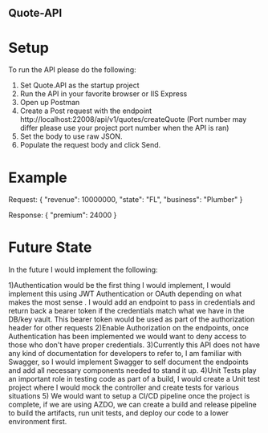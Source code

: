 ## Quote-API


# Setup

To run the API please do the following:

1) Set Quote.API as the startup project
2) Run the API in your favorite browser or IIS Express 
3) Open up Postman
4) Create a Post request with the endpoint http://localhost:22008/api/v1/quotes/createQuote (Port number may differ please use your project port number when the API is ran)
5) Set the body to use raw JSON.
6) Populate the request body and click Send.

# Example
Request:
{
    "revenue": 10000000,
    "state": "FL",
    "business": "Plumber"
}

Response:
{
    "premium": 24000
}


# Future State
In the future I would implement the following:

1)Authentication would be the first thing I would implement, I would implement this using JWT Authentication or OAuth depending on what makes the most sense . I would add an endpoint to pass in credentials and return back a bearer token if the credentials match what we have in the DB/key vault. This bearer token would be used as part of the authorization header for other requests
2)Enable Authorization on the endpoints, once Authentication has been implemented we would want to deny access to those who don't have proper credentials.
3)Currently this API does not have any kind of documentation for developers to refer to, I am familiar with Swagger, so I would implement Swagger to self document the endpoints and add all necessary components needed to stand it up.
4)Unit Tests play an important role in testing code as part of a build, I would create a Unit test project where I would mock the controller and create tests for various situations
5) We would want to setup a CI/CD pipeline once the project is complete, if we are using AZDO, we can create a build and release pipeline to build the artifacts, run unit tests, and deploy our code to a lower environment first.
